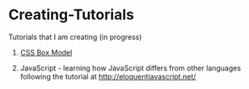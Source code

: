# Creating-Tutorials
Tutorials that I am creating (in progress)

1. [CSS Box Model](https://cdn.rawgit.com/MooreRachel/Creating-Tutorials/fcb14942/cssBoxModel.html)

2. JavaScript - learning how JavaScript differs from other languages
    following the tutorial at http://eloquentjavascript.net/